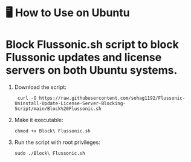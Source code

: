 # 🖥️ How to Use on Ubuntu

# Block Flussonic.sh script to block Flussonic updates and license servers on both Ubuntu systems.

1. Download the script:

        curl -O https://raw.githubusercontent.com/sohag1192/Flussonic-Uninstall-Update-License-Server-Blocking-Script/main/Block%20Flussonic.sh
   	
2. Make it executable:

       chmod +x Block\ Flussonic.sh

4. 	Run the script with root privileges:

        sudo ./Block\ Flussonic.sh
